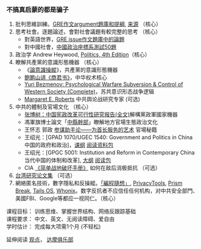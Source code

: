 ### 不搞真启蒙的都是骗子

1. 批判思維訓練。[GRE作文argument題庫和提綱](https://civicforum.github.io/pdf/gre_argument_outline.pdf), [来源](https://github.com/Zhouzhiling/GRE/) （核心）
2. 思考社會。逐題論述，會對社會議題有較完整的思考 （核心）
    - 對英語世界，[GRE issue作文題庫中的論題](https://github.com/Zhouzhiling/GRE/blob/master/%E3%80%90%E6%8F%90%E7%BA%B2%E3%80%91issue%E9%AB%98%E9%A2%91.pdf)
    - 對中國社會，[中國政治座標系測試50題](https://civicforum.github.io/)
3. 政治学 Andrew Heywood, [Politics, 4th Edition](https://ufile.io/qwhb23co)（核心）
4. 瞭解共產黨的意識形態機器 （核心）
    - 《[論意識操縱](https://b-ok.cc/book/5234000/a86c9c)》，共產黨的意識形態機器
    - [鲍鹏山讲《商君书》](https://www.youtube.com/watch?v=wxbZ6ujPxOg)，中华权术核心
    - [Yuri Bezmenov: Psychological Warfare Subversion & Control of Western Society (Complete)](https://www.youtube.com/watch?v=5gnpCqsXE8g)，苏共意识形态战争逻辑
    - [Margaret E. Roberts](https://scholar.google.com/citations?user=KfipOeoAAAAJ&hl=en) 中共舆论战研究专家 (可选)
5. 中共的體制及官場文化 （核心）
    - [张博树：中国宪政改革可行性研究报告(全文)](http://minzhuzhongguo.org/sz/report.pdf)解構黨政軍國家機器
    - 馮軍旗博士論文「[中縣幹部](https://b-ok.cc/book/3409610/b770cb)」瞭解地方官場生態政治文化
    - 王怀志 郭政 [参谋助手论——为首长服务的艺术](https://b-ok.cc/book/5371387/376e39) 官場秘籍
    - 王绍光：[GPAD 1070/UGEC 1540: Government and Politics in China 中国的政府和政治]，[课纲](http://www.cuhk.edu.hk/gpa/wang_files/1070-2015.doc) [阅读资料包](http://www.cuhk.edu.hk/gpa/wang_files/1070-2015.rar) 
    - 王绍光：[GPGC 5001: Institution and Reform in Contemporary China 当代中国的体制和改革], [大纲](http://www.cuhk.edu.hk/gpa/wang_files/5001-2015.docx) [阅读包](http://www.cuhk.edu.hk/gpa/wang_files/5001-2015.rar)
    - CIA [《简单战地破坏手册》](https://www.cia.gov/news-information/featured-story-archive/2012-featured-story-archive/CleanedUOSSSimpleSabotage_sm.pdf) 如何在敌后消极抵抗 （可选）
6. [台湾研究论文集](https://web.archive.org/web/20190811054750/https://jingyuanpai.home.blog/taiwan/)  （可选）
7. 網絡匿名技術，數字隱私和反操縱。[「編程隨想」](https://program-think.blogspot.com/), [PrivacyTools](https://www.privacytools.io/), [Prism Break](https://prism-break.org/), [Tails OS](https://tails.boum.org/), [Whonix](https://www.whonix.org/)。数字反抗者不应信任任何机构，对中共安全部門、美國FBI、Google等都应一视同仁。（核心）

课程目标： 训练思维、掌握世界结构、网络反跟踪基础\
课程要求： 中文、英文、无阅读障碍、爱自由\
学时估计： 完成每大项需1个月 (不轻松)

延伸阅读 [观点](https://nodebe4.github.io/opinion/)， [达摩俱乐部](https://damoresclub.github.io/) 
